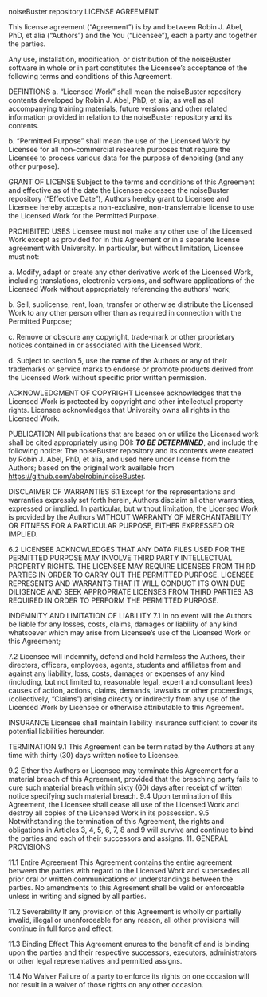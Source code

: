 noiseBuster repository LICENSE AGREEMENT

This license agreement (“Agreement”) is by and between Robin J. Abel, PhD, et alia (“Authors”) and the You (“Licensee”), each a party and together the parties.

Any use, installation, modification, or distribution of the noiseBuster software in whole or in part constitutes the Licensee’s acceptance of the following terms and conditions of this Agreement.

DEFINTIONS
a. “Licensed Work” shall mean the noiseBuster repository contents developed by Robin J. Abel, PhD, et alia; as well as all accompanying training materials, future versions and other related information provided in relation to the noiseBuster repository and its contents.

b. “Permitted Purpose” shall mean the use of the Licensed Work by Licensee for all non-commercial research purposes that require the Licensee to process various data for the purpose of denoising (and any other purpose).

GRANT OF LICENSE
Subject to the terms and conditions of this Agreement and effective as of the date the Licensee accesses the noiseBuster repository (“Effective Date”), Authors hereby grant to Licensee and Licensee hereby accepts a non-exclusive, non-transferrable license to use the Licensed Work for the Permitted Purpose.

PROHIBITED USES
Licensee must not make any other use of the Licensed Work except as provided for in this Agreement or in a separate license agreement with University. In particular, but without limitation, Licensee must not:

a. Modify, adapt or create any other derivative work of the Licensed Work, including translations, electronic versions, and software applications of the Licensed Work without appropriately referencing the authors' work;

b. Sell, sublicense, rent, loan, transfer or otherwise distribute the Licensed Work to any other person other than as required in connection with the Permitted Purpose;

c. Remove or obscure any copyright, trade-mark or other proprietary notices contained in or associated with the Licensed Work.

d. Subject to section 5, use the name of the Authors or any of their trademarks or service marks to endorse or promote products derived from the Licensed Work without specific prior written permission.

ACKNOWLEDGMENT OF COPYRIGHT
Licensee acknowledges that the Licensed Work is protected by copyright and other intellectual property rights. Licensee acknowledges that University owns all rights in the Licensed Work.

PUBLICATION
All publications that are based on or utilize the Licensed work shall be cited appropriately using DOI: ***TO BE DETERMINED***, and include the following notice: The noiseBuster repository and its contents were created by Robin J. Abel, PhD, et alia, and used here under license from the Authors; based on the original work available from https://github.com/abelrobin/noiseBuster.

DISCLAIMER OF WARRANTIES
6.1 Except for the representations and warranties expressly set forth herein, Authors disclaim all other warranties, expressed or implied. In particular, but without limitation, the Licensed Work is provided by the Authors WITHOUT WARRANTY OF MERCHANTABILITY OR FITNESS FOR A PARTICULAR PURPOSE, EITHER EXPRESSED OR IMPLIED.

6.2 LICENSEE ACKNOWLEDGES THAT ANY DATA FILES USED FOR THE PERMITTED PURPOSE MAY INVOLVE THIRD PARTY INTELLECTUAL PROPERTY RIGHTS. THE LICENSEE MAY REQUIRE LICENSES FROM THIRD PARTIES IN ORDER TO CARRY OUT THE PERMITTED PURPOSE. LICENSEE REPRESENTS AND WARRANTS THAT IT WILL CONDUCT ITS OWN DUE DILIGENCE AND SEEK APPROPRIATE LICENSES FROM THIRD PARTIES AS REQUIRED IN ORDER TO PERFORM THE PERMITTED PURPOSE.

INDEMNITY AND LIMITATION OF LIABILITY
7.1 In no event will the Authors be liable for any losses, costs, claims, damages or liability of any kind whatsoever which may arise from Licensee’s use of the Licensed Work or this Agreement;

7.2 Licensee will indemnify, defend and hold harmless the Authors, their directors, officers, employees, agents, students and affiliates from and against any liability, loss, costs, damages or expenses of any kind (including, but not limited to, reasonable legal, expert and consultant fees) causes of action, actions, claims, demands, lawsuits or other proceedings, (collectively, “Claims”) arising directly or indirectly from any use of the Licensed Work by Licensee or otherwise attributable to this Agreement.

INSURANCE
Licensee shall maintain liability insurance sufficient to cover its potential liabilities hereunder.

TERMINATION
9.1 This Agreement can be terminated by the Authors at any time with thirty (30) days written notice to Licensee.

9.2 Either the Authors or Licensee may terminate this Agreement for a material breach of this Agreement, provided that the breaching party fails to cure such material breach within sixty (60) days after receipt of written notice specifying such material breach.
9.4 Upon termination of this Agreement, the Licensee shall cease all use of the Licensed Work and destroy all copies of the Licensed Work in its possession. 9.5 Notwithstanding the termination of this Agreement, the rights and obligations in Articles 3, 4, 5, 6, 7, 8 and 9 will survive and continue to bind the parties and each of their successors and assigns. 11. GENERAL PROVISIONS

11.1 Entire Agreement This Agreement contains the entire agreement between the parties with regard to the Licensed Work and supersedes all prior oral or written communications or understandings between the parties. No amendments to this Agreement shall be valid or enforceable unless in writing and signed by all parties.

11.2 Severability If any provision of this Agreement is wholly or partially invalid, illegal or unenforceable for any reason, all other provisions will continue in full force and effect.

11.3 Binding Effect This Agreement enures to the benefit of and is binding upon the parties and their respective successors, executors, administrators or other legal representatives and permitted assigns.

11.4 No Waiver Failure of a party to enforce its rights on one occasion will not result in a waiver of those rights on any other occasion.